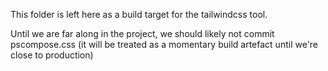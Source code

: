 This folder is left here as a build target for the tailwindcss tool.

Until we are far along in the project, we should likely not commit pscompose.css (it will be treated as a momentary build artefact until we're close to production)